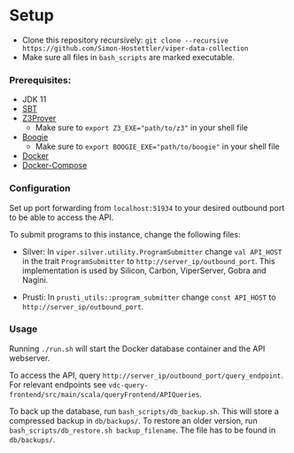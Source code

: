 # Setup

- Clone this repository recursively: `git clone --recursive https://github.com/Simon-Hostettler/viper-data-collection`
- Make sure all files in `bash_scripts` are marked executable.

### Prerequisites:
- JDK 11
- [SBT](https://www.scala-sbt.org)
- [Z3Prover](https://github.com/Z3Prover/z3)
    * Make sure to `export Z3_EXE="path/to/z3"` in your shell file
- [Boogie](https://github.com/boogie-org/boogie)
    * Make sure to `export BOOGIE_EXE="path/to/boogie"` in your shell file
- [Docker](https://www.docker.com)
- [Docker-Compose](https://docs.docker.com/compose/)

### Configuration

Set up port forwarding from `localhost:51934` to your desired outbound port to be able to access the API.

To submit programs to this instance, change the following files:

- Silver: In `viper.silver.utility.ProgramSubmitter` change `val API_HOST` in the trait `ProgramSubmitter` to `http://server_ip/outbound_port`. This implementation is used by Silicon, Carbon, ViperServer, Gobra and Nagini.

- Prusti: In `prusti_utils::program_submitter` change `const API_HOST` to `http://server_ip/outbound_port`.



### Usage

Running `./run.sh` will start the Docker database container and the API webserver.

To access the API, query `http://server_ip/outbound_port/query_endpoint`. For relevant endpoints see `vdc-query-frontend/src/main/scala/queryFrontend/APIQueries`.

To back up the database, run `bash_scripts/db_backup.sh`. This will store a compressed backup in `db/backups/`. To restore an older version, run `bash_scripts/db_restore.sh backup_filename`. The file has to be found in `db/backups/`.

